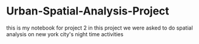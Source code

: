 # Urban-Spatial-Analysis-Project
this is my notebook for project 2
in this project we were asked to do spatial analysis on new york city's night time activities
